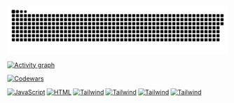 

<p align="center">
 <img width="600" src="github-snake.svg" alt="snake"/>
</p>



[![Activity graph](https://github-readme-activity-graph.vercel.app/graph?username=Afpia&custom_title=Afpia%20Graph&theme=high-contrast)]()


[![Codewars](https://www.codewars.com/users/Afpia/badges/large)]()



[![JavaScript](https://img.shields.io/badge/-JavaScript-black?style=for-the-badge&logo=javascript)]()
[![HTML](https://img.shields.io/badge/-HTML-black?style=for-the-badge&logo=html5)]()
[![Tailwind](https://img.shields.io/badge/-Tailwind-black?style=for-the-badge&logo=tailwindcss&logoColor=#06B6D4)]()
[![Tailwind](https://img.shields.io/badge/-git-black?style=for-the-badge&logo=git&logoColor=#F05032)]()
[![Tailwind](https://img.shields.io/badge/-sass-black?style=for-the-badge&logo=sass&logoColor=#CC6699)]()
[![Tailwind](https://img.shields.io/badge/-css-black?style=for-the-badge&logo=CSS3)]()


